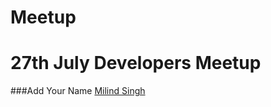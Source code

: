 # Meetup
27th July Developers Meetup
===========================

###Add Your Name
[Milind Singh](http://github.com/milindsingh)
